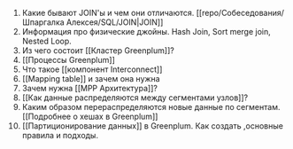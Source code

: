 1. Какие бывают JOIN'ы и чем они отличаются. [[repo/Собеседования/Шпаргалка Алексея/SQL/JOIN|JOIN]]
2. Информация про физические джойны. Hash Join, Sort merge join, Nested Loop. 
3. Из чего состоит [[Кластер Greenplum]]? 
4. [[Процессы Greenplum]]
5. Что такое [[компонент Interconnect]]
6. [[Mapping table]] и зачем она нужна
7. Зачем нужна [[MPP Архитектура]]?
8. [[Как данные распределяются между сегментами узлов]]?
9. Каким образом перераспределяются новые данные по сегментам. [[Подробнее о хешах в Greenplum]]
10. [[Партиционирование данных]] в Greenplum. Как создать ,основные правила и подходы.